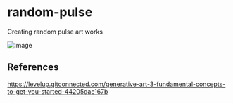 # random-pulse 

Creating random pulse art works 

![image](https://user-images.githubusercontent.com/48081162/208581653-23d8d971-0c4c-4505-ae52-7f7908f8293a.png)






## References
https://levelup.gitconnected.com/generative-art-3-fundamental-concepts-to-get-you-started-44205dae167b
